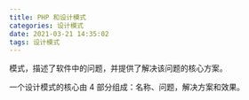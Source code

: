```yaml
---
title: PHP 和设计模式
categories: 设计模式
date: 2021-03-21 14:35:02
tags: 设计模式
---
```


模式，描述了软件中的问题，并提供了解决该问题的核心方案。

一个设计模式的核心由 4 部分组成：名称、问题，解决方案和效果。

